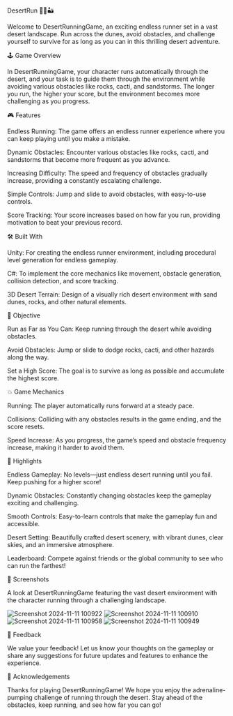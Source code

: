 DesertRun 🏃‍♂🏜

Welcome to DesertRunningGame, an exciting endless runner set in a vast desert landscape. Run across the dunes, avoid obstacles, and challenge yourself to survive for as long as you can in this thrilling desert adventure.

🕹 Game Overview

In DesertRunningGame, your character runs automatically through the desert, and your task is to guide them through the environment while avoiding various obstacles like rocks, cacti, and sandstorms. The longer you run, the higher your score, but the environment becomes more challenging as you progress.

🎮 Features

Endless Running: The game offers an endless runner experience where you can keep playing until you make a mistake.

Dynamic Obstacles: Encounter various obstacles like rocks, cacti, and sandstorms that become more frequent as you advance.

Increasing Difficulty: The speed and frequency of obstacles gradually increase, providing a constantly escalating challenge.

Simple Controls: Jump and slide to avoid obstacles, with easy-to-use controls.

Score Tracking: Your score increases based on how far you run, providing motivation to beat your previous record.

🛠 Built With

Unity: For creating the endless runner environment, including procedural level generation for endless gameplay.

C#: To implement the core mechanics like movement, obstacle generation, collision detection, and score tracking.

3D Desert Terrain: Design of a visually rich desert environment with sand dunes, rocks, and other natural elements.

🎯 Objective

Run as Far as You Can: Keep running through the desert while avoiding obstacles.

Avoid Obstacles: Jump or slide to dodge rocks, cacti, and other hazards along the way.

Set a High Score: The goal is to survive as long as possible and accumulate the highest score.

💥 Game Mechanics

Running: The player automatically runs forward at a steady pace.

Collisions: Colliding with any obstacles results in the game ending, and the score resets.

Speed Increase: As you progress, the game’s speed and obstacle frequency increase, making it harder to avoid them.

🚀 Highlights

Endless Gameplay: No levels—just endless desert running until you fail. Keep pushing for a higher score!

Dynamic Obstacles: Constantly changing obstacles keep the gameplay exciting and challenging.

Smooth Controls: Easy-to-learn controls that make the gameplay fun and accessible.

Desert Setting: Beautifully crafted desert scenery, with vibrant dunes, clear skies, and an immersive atmosphere.

Leaderboard: Compete against friends or the global community to see who can run the farthest!

📸 Screenshots

A look at DesertRunningGame featuring the vast desert environment with the character running through a challenging landscape.

![Screenshot 2024-11-11 100922](https://github.com/user-attachments/assets/0b59ed96-74e4-465c-acad-b143aafdc7e3)
![Screenshot 2024-11-11 100910](https://github.com/user-attachments/assets/c187deac-6efe-47db-85d8-01ba27152d58)
![Screenshot 2024-11-11 100958](https://github.com/user-attachments/assets/f3cb79ff-d5e7-4981-ace4-6aad72aad4e3)
![Screenshot 2024-11-11 100949](https://github.com/user-attachments/assets/8139c227-f145-4573-85c6-2b7074c2109a)

📢 Feedback

We value your feedback! Let us know your thoughts on the gameplay or share any suggestions for future updates and features to enhance the experience.

🙌 Acknowledgements

Thanks for playing DesertRunningGame! We hope you enjoy the adrenaline-pumping challenge of running through the desert. Stay ahead of the obstacles, keep running, and see how far you can go!
